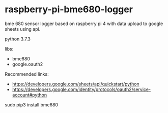 # raspberry-pi-bme680-logger
bme 680 sensor logger based on raspberry pi 4
with data upload to google sheets using api.

python 3.7.3

libs:
- bme680
- google.oauth2 



Recommended links:
- https://developers.google.com/sheets/api/quickstart/python
- https://developers.google.com/identity/protocols/oauth2/service-account#python

sudo pip3 install bme680

